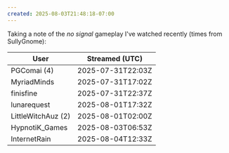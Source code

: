 ```yaml
---
created: 2025-08-03T21:48:18-07:00
---
```


Taking a note of the _no signal_ gameplay I've watched recently (times from SullyGnome):

| User               | Streamed (UTC)    |
|--------------------|-------------------|
| PGComai (4)        | 2025-07-31T22:03Z |
| MyriadMinds        | 2025-07-31T17:02Z |
| finisfine          | 2025-07-31T22:37Z |
| lunarequest        | 2025-08-01T17:32Z |
| LittleWitchAuz (2) | 2025-08-01T02:00Z |
| HypnotiK_Games     | 2025-08-03T06:53Z |
| InternetRain       | 2025-08-04T12:33Z |
